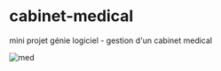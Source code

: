 # cabinet-medical
mini projet génie logiciel - gestion d'un cabinet medical


![med](https://user-images.githubusercontent.com/65179509/83024916-1dacea80-a02f-11ea-8caf-9ceb5887d36c.png)
